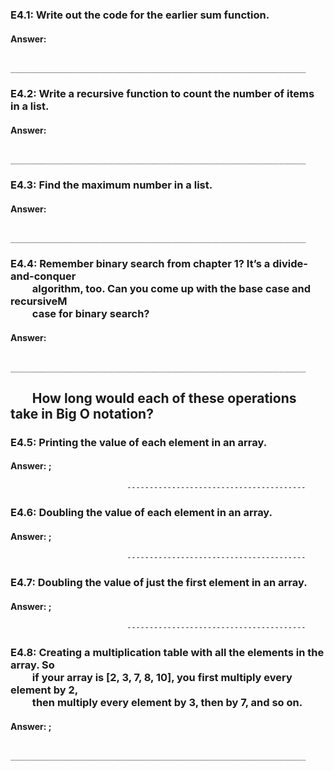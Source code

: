 ### E4.1: Write out the code for the earlier sum function.

<h4>Answer: </h4>

		    __________________________________________________________________

### E4.2: Write a recursive function to count the number of items in a list.

<h4>Answer: </h4>

		    __________________________________________________________________

### E4.3: Find the maximum number in a list.

<h4>Answer: </h4>

		    __________________________________________________________________

<h3>E4.4: Remember binary search from chapter 1? It’s a divide-and-conquer<br>
&nbsp;&nbsp;&nbsp;&nbsp;&nbsp;&nbsp;&nbsp;&nbsp;&nbsp;algorithm, too. Can you come up with the base case and recursiveM<br>
&nbsp;&nbsp;&nbsp;&nbsp;&nbsp;&nbsp;&nbsp;&nbsp;&nbsp;case for binary search?</h3>

<h4>Answer: </h4>

		    __________________________________________________________________

## &nbsp;&nbsp;&nbsp;&nbsp;&nbsp;&nbsp;&nbsp;How long would each of these operations take in Big O notation?

### E4.5: Printing the value of each element in an array.

#### Answer: ;

                	          ----------------------------------------

### E4.6: Doubling the value of each element in an array.

#### Answer: ;

                	          ----------------------------------------

### E4.7: Doubling the value of just the first element in an array.

#### Answer: ;

                	          ----------------------------------------

<h3>E4.8: Creating a multiplication table with all the elements in the array. So<br>
&nbsp;&nbsp;&nbsp;&nbsp;&nbsp;&nbsp;&nbsp;&nbsp;&nbsp;if your array is [2, 3, 7, 8, 10], you first multiply every element by 2,<br>
&nbsp;&nbsp;&nbsp;&nbsp;&nbsp;&nbsp;&nbsp;&nbsp;&nbsp;then multiply every element by 3, then by 7, and so on.</h3>

#### Answer: ;

		    __________________________________________________________________
        
